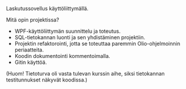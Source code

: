 Laskutussovellus käyttöliittymällä.

Mitä opin projektissa?
- WPF-käyttöliittymän suunnittelu ja toteutus.
- SQL-tietokannan luonti ja sen yhdistäminen projektiin.
- Projektin refaktorointi, jotta se toteuttaa paremmin Olio-ohjelmoinnin periaatteita.
- Koodin dokumentointi kommentoimalla.
- Gitin käyttöä.

(Huom! Tietoturva oli vasta tulevan kurssin aihe, siksi tietokannan testitunnukset näkyvät koodissa.)
